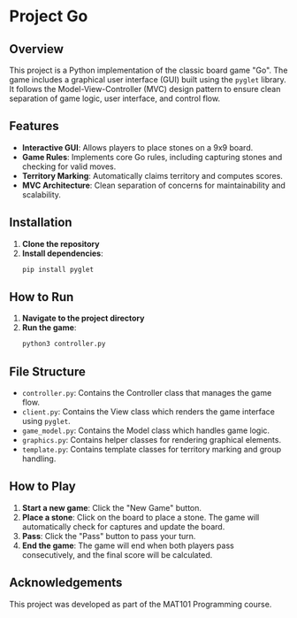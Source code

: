 # Project Go

## Overview
This project is a Python implementation of the classic board game "Go". The game includes a graphical user interface (GUI) built using the `pyglet` library. It follows the Model-View-Controller (MVC) design pattern to ensure clean separation of game logic, user interface, and control flow.

## Features
- **Interactive GUI**: Allows players to place stones on a 9x9 board.
- **Game Rules**: Implements core Go rules, including capturing stones and checking for valid moves.
- **Territory Marking**: Automatically claims territory and computes scores.
- **MVC Architecture**: Clean separation of concerns for maintainability and scalability.

## Installation
1. **Clone the repository**
2. **Install dependencies**:
    ```bash
    pip install pyglet
    ```
    
## How to Run
1. **Navigate to the project directory**
2. **Run the game**:
    ```bash
    python3 controller.py
    ```

## File Structure
- `controller.py`: Contains the Controller class that manages the game flow.
- `client.py`: Contains the View class which renders the game interface using `pyglet`.
- `game_model.py`: Contains the Model class which handles game logic.
- `graphics.py`: Contains helper classes for rendering graphical elements.
- `template.py`: Contains template classes for territory marking and group handling.

## How to Play
1. **Start a new game**: Click the "New Game" button.
2. **Place a stone**: Click on the board to place a stone. The game will automatically check for captures and update the board.
3. **Pass**: Click the "Pass" button to pass your turn.
4. **End the game**: The game will end when both players pass consecutively, and the final score will be calculated.

## Acknowledgements
This project was developed as part of the MAT101 Programming course.
